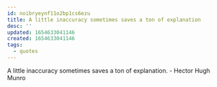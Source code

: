 ```yaml
---
id: noibryeynf11o2bp1cs6ezu
title: A little inaccuracy sometimes saves a ton of explanation
desc: ''
updated: 1654633041146
created: 1654633041146
tags:
  - quotes
---
```


A little inaccuracy sometimes saves a ton of explanation. - Hector Hugh Munro
